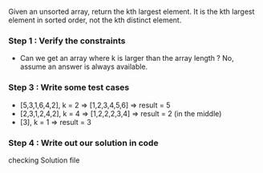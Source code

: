 Given an unsorted array, return the kth largest element.
It is the kth largest element in sorted order, not the kth distinct element.

### Step 1 : Verify the constraints
- Can we get an array where k is larger than the array length ? No, assume an answer is always available.

### Step 3 : Write some test cases
- [5,3,1,6,4,2], k = 2 => [1,2,3,4,5,6] => result = 5
- [2,3,1,2,4,2], k = 4 => [1,2,2,2,3,4] => result = 2 (in the middle)
- [3], k = 1 => result = 3

### Step 4 : Write out our solution in code
checking Solution file 

